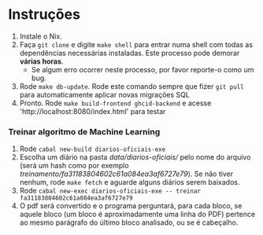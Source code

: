 # Instruções

1. Instale o Nix.
2. Faça `git clone` e digite `make shell` para entrar numa shell com todas as dependências necessárias instaladas. Este processo pode demorar **várias horas**.
   - Se algum erro ocorrer neste processo, por favor reporte-o como um bug.
3. Rode `make db-update`. Rode este comando sempre que fizer `git pull` para automaticamente aplicar novas migrações SQL
4. Pronto. Rode `make build-frontend ghcid-backend` e acesse 'http://localhost:8080/index.html' para testar


### Treinar algoritmo de Machine Learning
1. Rode `cabal new-build diarios-oficiais-exe`
2. Escolha um diário na pasta *data/diarios-oficiais/* pelo nome do arquivo (será um hash como por exemplo *treinamento/fa31183804602c61a084ea3af6727e79*). Se não tiver nenhum, rode `make fetch` e aguarde alguns diários serem baixados.
3. Rode `cabal new-exec diarios-oficiais-exe -- treinar fa31183804602c61a084ea3af6727e79`
4. O pdf será convertido e o programa perguntará, para cada bloco, se aquele bloco (um bloco é aproximadamente uma linha do PDF) pertence ao mesmo parágrafo do último bloco analisado, ou se é cabeçalho.  